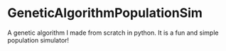 # GeneticAlgorithmPopulationSim
A genetic algorithm I made from scratch in python. It is a fun and simple population simulator!
